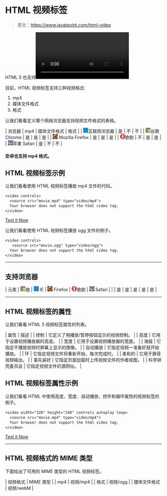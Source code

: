 # HTML 视频标签

> 原文：<https://www.javatpoint.com/html-video>

HTML 5 也支持<video>标签。HTML 视频标签用于在网页上流式传输视频文件，如电影剪辑、歌曲剪辑。</video>

目前，HTML 视频标签支持三种视频格式:

1.  mp4
2.  媒体文件格式
3.  格式

让我们看看定义哪个网络浏览器支持视频文件格式的表格。

| 浏览器 | mp4 | 媒体文件格式 | 格式 |
| ![ie browser](img/83dd23df1fe8373fd5bf054b2c1dd88b.png)互联网浏览器 | 是 | 不 | 不 |
| ![chrome browser](img/4fbdc93dc2016c5049ed108e7318df19.png)谷歌 Chrome | 是 | 是 | 是 |
| ![firefox browser](img/4f001fff393888a8a807ed29b28145d1.png) Mozilla Firefox | 是 | 是 | 是 |
| ![opera browser](img/6cad4a592cc69a052056a0577b4aac65.png)歌剧 | 不 | 是 | 是 |
| ![safari browser](img/a0f6a9711a92203c5dc5c127fe9c9fca.png)苹果 Safari | 是 | 不 | 不 |

#### 安卓也支持 mp4 格式。

## HTML 视频标签示例

让我们看看使用 HTML 视频标签播放 mp4 文件的代码。

```
<video controls>
  <source src="movie.mp4" type="video/mp4">
  Your browser does not support the html video tag.
</video>

```

[Test it Now](https://www.javatpoint.com/oprweb/test.jsp?filename=htmlvideo1)

让我们看看使用 HTML 视频标签播放 ogg 文件的例子。

```
<video controls>
   <source src="movie.ogg" type="video/ogg">
  Your browser does not support the html video tag.
</video>

```

* * *

## 支持浏览器

| 元素 | ![chrome browser](img/4fbdc93dc2016c5049ed108e7318df19.png)铬 | ![ie browser](img/83dd23df1fe8373fd5bf054b2c1dd88b.png) IE | ![firefox browser](img/4f001fff393888a8a807ed29b28145d1.png) Firefox | ![opera browser](img/6cad4a592cc69a052056a0577b4aac65.png)歌剧 | ![safari browser](img/a0f6a9711a92203c5dc5c127fe9c9fca.png) Safari |
|  | 是 | 是 | 是 | 是 | 是 |

* * *

## HTML 视频标签的属性

让我们看看 HTML 5 视频标签属性的列表。

| 属性 | 描述 |
| 控制 | 它定义了用播放/暂停按钮显示的视频控制。 |
| 高度 | 它用于设置视频播放器的高度。 |
| 宽度 | 它用于设置视频播放器的宽度。 |
| 海报 | 它指定不播放视频时屏幕上显示的图像。 |
| 自动播放 | 它指定视频一准备好就开始播放。 |
| 环 | 它指定视频文件将重新开始，每次完成时。 |
| 柔和的 | 它用于静音视频输出。 |
| 事先装好 | 它指定页面加载时上传视频文件的作者视图。 |
| 科学研究委员会 | 它指定视频文件的源网址。 |

## HTML 视频标签属性示例

让我们看看 HTML 中使用高度、宽度、自动播放、控件和循环属性的视频标签的例子。

```
<video width="320" height="240" controls autoplay loop>
  <source src="movie.mp4" type="video/mp4">
  Your browser does not support the html video tag.
</video>

```

[Test it Now](https://www.javatpoint.com/oprweb/test.jsp?filename=htmlvideo2)

* * *

## HTML 视频格式的 MIME 类型

下面给出了可用的 MIME 类型的 HTML 视频标签。

| 视频格式 | MIME 类型 |
| mp4 | 视频/mp4 |
| 格式 | 视频/ogg |
| 媒体文件格式 | 视频/webM |